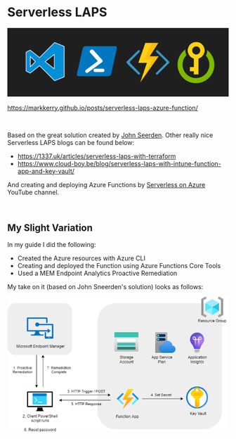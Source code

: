 # Serverless LAPS

[![cover](media/cover.png)](https://markkerry.github.io/posts/serverless-laps-azure-function/)

https://markkerry.github.io/posts/serverless-laps-azure-function/

<br>

Based on the great solution created by [John Seerden](https://www.srdn.io/2018/09/serverless-laps-powered-by-microsoft-intune-azure-functions-and-azure-key-vault/). Other really nice Serverless LAPS blogs can be found below:

* https://1337.uk/articles/serverless-laps-with-terraform
* https://www.cloud-boy.be/blog/serverless-laps-with-intune-function-app-and-key-vault/

And creating and deploying Azure Functions by [Serverless on Azure](https://www.youtube.com/channel/UCmoWqg6T-c8zEGm4sZdnwbA) YouTube channel.

<br>

## My Slight Variation

In my guide I did the following:

* Created the Azure resources with Azure CLI
* Creating and deployed the Function using Azure Functions Core Tools
* Used a MEM Endpoint Analytics Proactive Remediation

My take on it (based on John Sneerden's solution) looks as follows:

![SLAPS](media/SLAPS.png)

